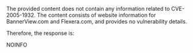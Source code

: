The provided content does not contain any information related to CVE-2005-1932. The content consists of website information for BannerView.com and Flexera.com, and provides no vulnerability details.

Therefore, the response is:

NOINFO